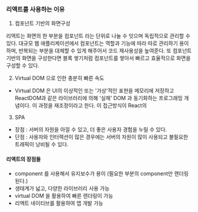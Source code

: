 ### 리액트를 사용하는 이유

1. 컴포넌트 기반의 화면구성

리액트는 화면의 한 부분을 컴포넌트 라는 단위로 나눌 수 잇으며 독립적으로 관리할 수 있다. 대규모 웹 애플리케이션에서 컴포넌트는 역할과 기능에 따라 따로 관리하기 용이하며, 반복되는 부분을 대체할 수 있게 해주어서 코드 재사용성을 높여준다. 또 컴포넌트 기반의 화면을 구성한다면 블록 쌓기처럼 컴포넌트를 쌓아서 빠르고 효율적으로 화면을 구성할 수 있다.

2. Virtual DOM 으로 인한 충분히 빠른 속도

- Virtual DOM 은 UI의 이상적인 또는 '가상'적인 표현을 메모리에 저장하고 ReactDOM과 같은 라이브러리에 의해 '실제' DOM 과 동기화하는 프로그래밍 개념이다. 이 과정을 재조정이라고 한다. 이 접근방식이 React의

3. SPA

- 장점 : 서버의 자원을 아낄 수 있고, 더 좋은 사용자 경험을 누릴 수 있다.
- 단점 : 사용자와 인터렉션이 많은 경우에는 서버의 자원이 많이 사용되고 불필요한 트래픽이 낭비될 수 있다.

#### 리액트의 장점들

- component 를 사용해서 유지보수가 용이 (필요한 부분의 component만 렌더링 된다.)
- 생태계가 넓고, 다양한 라이브러리 사용 가능
- virtual DOM 을 활용하여 빠른 렌더링이 가능
- 리액트 네이티브를 활용하여 앱 개발 가능

